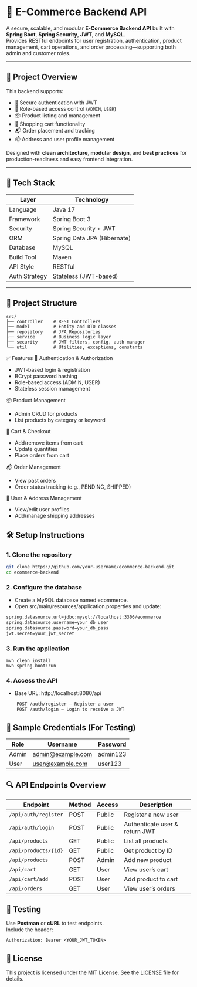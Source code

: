 # 🛒 E-Commerce Backend API

A secure, scalable, and modular **E-Commerce Backend API** built with **Spring Boot**, **Spring Security**, **JWT**, and **MySQL**.  
Provides RESTful endpoints for user registration, authentication, product management, cart operations, and order processing—supporting both admin and customer roles.

---

## 🚀 Project Overview

This backend supports:

- 🔐 Secure authentication with JWT  
- 👤 Role-based access control (`ADMIN`, `USER`)  
- 📦 Product listing and management  
- 🛒 Shopping cart functionality  
- 📬 Order placement and tracking  
- 📫 Address and user profile management  

Designed with **clean architecture**, **modular design**, and **best practices** for production-readiness and easy frontend integration.

---

## 📌 Tech Stack

| Layer         | Technology                     |
|---------------|--------------------------------|
| Language      | Java 17                        |
| Framework     | Spring Boot 3                  |
| Security      | Spring Security + JWT          |
| ORM           | Spring Data JPA (Hibernate)    |
| Database      | MySQL                          |
| Build Tool    | Maven                          |
| API Style     | RESTful                        |
| Auth Strategy | Stateless (JWT-based)          |

---

## 📂 Project Structure

```text
src/
├── controller    # REST Controllers
├── model         # Entity and DTO classes
├── repository    # JPA Repositories
├── service       # Business logic layer
├── security      # JWT filters, config, auth manager
└── util          # Utilities, exceptions, constants
```

✅ Features
🔐 Authentication & Authorization

   - JWT-based login & registration
   - BCrypt password hashing
   - Role-based access (ADMIN, USER)
   - Stateless session management

📦 Product Management

   - Admin CRUD for products
   - List products by category or keyword

🛒 Cart & Checkout

   - Add/remove items from cart
   - Update quantities
   - Place orders from cart

📬 Order Management

   - View past orders
   - Order status tracking (e.g., PENDING, SHIPPED)

🧍 User & Address Management

   - View/edit user profiles
   - Add/manage shipping addresses


## 🛠️ Setup Instructions

### 1. Clone the repository
```bash
git clone https://github.com/your-username/ecommerce-backend.git
cd ecommerce-backend
```
### 2. Configure the database

   - Create a MySQL database named ecommerce.
   - Open src/main/resources/application.properties and update:

   ```bash
   spring.datasource.url=jdbc:mysql://localhost:3306/ecommerce
   spring.datasource.username=your_db_user
   spring.datasource.password=your_db_pass
   jwt.secret=your_jwt_secret
   ```

### 3. Run the application
```
mvn clean install
mvn spring-boot:run
```
### 4. Access the API

- Base URL: http://localhost:8080/api
```bash
    POST /auth/register – Register a user
    POST /auth/login – Login to receive a JWT
```

## 🔑 Sample Credentials (For Testing)

| Role  | Username           | Password   |
|-------|--------------------|------------|
| Admin | admin@example.com  | admin123   |
| User  | user@example.com   | user123    |

## 🔍 API Endpoints Overview

| Endpoint               | Method | Access | Description                    |
|------------------------|--------|--------|--------------------------------|
| `/api/auth/register`   | POST   | Public | Register a new user            |
| `/api/auth/login`      | POST   | Public | Authenticate user & return JWT |
| `/api/products`        | GET    | Public | List all products              |
| `/api/products/{id}`   | GET    | Public | Get product by ID              |
| `/api/products`        | POST   | Admin  | Add new product                |
| `/api/cart`            | GET    | User   | View user’s cart               |
| `/api/cart/add`        | POST   | User   | Add product to cart            |
| `/api/orders`          | GET    | User   | View user’s orders             |

## 🧪 Testing

Use **Postman** or **cURL** to test endpoints.  
Include the header:
```
Authorization: Bearer <YOUR_JWT_TOKEN>
```

## 📄 License

This project is licensed under the MIT License. See the [LICENSE](LICENSE) file for details.

